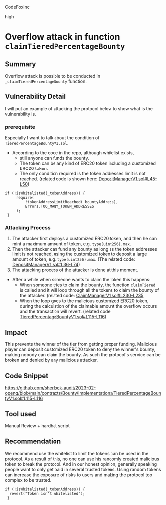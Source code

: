 CodeFoxInc

high

# Overflow attack in function `claimTieredPercentageBounty`

## Summary
Overflow attack is possible to be conducted in `_claimTieredPercentageBounty` function. 

## Vulnerability Detail
I will put an example of attacking the protocol below to show what is the vulnerability is. 

### prerequisite
Especially I want to talk about the condition of `TieredPercentageBountyV1.sol`. 
- According to the code in the repo, although whitelist exists, 
  - still anyone can funds the bounty. 
  - The token can be any kind of ERC20 token including a customized ERC20 token. 
  - The only condition required is the token addresses limit is not reached. 
(related code is shown here: [DepositManagerV1.sol#L45-L50](https://github.com/sherlock-audit/2023-02-openq/blob/main/contracts/DepositManager/Implementations/DepositManagerV1.sol#L36-L74))
```solidity
if (!isWhitelisted(_tokenAddress)) { 
     require( 
         !tokenAddressLimitReached(_bountyAddress), 
         Errors.TOO_MANY_TOKEN_ADDRESSES 
     ); 
 } 
```


### Attacking Process
1. The attacker first deploys a customized ERC20 token, and then he can mint a maximum amount of token, e.g. `type(uint256).max`. 
2. Then the attacker can fund any bounty as long as the token addresses limit is not reached, using the customized token to deposit a large amount of token, e.g. `type(uint256).max`. (The related code: [DepositManagerV1.sol#L36-L74](../blob/main/contracts/DepositManager/Implementations/DepositManagerV1.sol#L36-L74))
3. The attacking process of the attacker is done at this moment. 
- After a while when someone wants to claim the token this happens: 
  - When someone tries to claim the bounty, the function `claimTiered ` is called and it will loop through all the tokens to claim the bounty of the attacker. (related code: [ClaimManagerV1.sol#L230-L235](../blob/main/contracts/ClaimManager/Implementations/ClaimManagerV1.sol#L230-L235) 
  - When the loop goes to the malicious customized ERC20 token, during the calculation of the claimable amount the overflow occurs and the transaction will revert. (related code: [TieredPercentageBountyV1.sol#L115-L116](../blob/main/contracts/Bounty/Implementations/TieredPercentageBountyV1.sol#L115-L116))

## Impact
This prevents the winner of the tier from getting proper funding. 
Malicious player can deposit customized ERC20 token to deny the winner's bounty, making nobody can claim the bounty. As such the protocol's service can be broken and denied by any malicious attacker. 


## Code Snippet
https://github.com/sherlock-audit/2023-02-openq/blob/main/contracts/Bounty/Implementations/TieredPercentageBountyV1.sol#L115-L116

## Tool used

Manual Review + hardhat script

## Recommendation
We recommend use the whitelist to limit the tokens can be used in the protocol. As a result of this, no one can use his randomly created malicious token to break the protocol. 
And in our honest opinion, generally speaking people want to only get paid in several trusted tokens. Using random tokens can increase the exposure of risks to users and making the protocol too complex to be trusted. 

```solidity
if (!isWhitelisted(_tokenAddress)) { 
  revert("Token isn't whitelisted");
 } 
```
